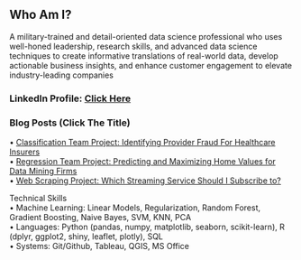 ## Who Am I?
A military-trained and detail-oriented data science professional who uses well-honed leadership, research skills, and advanced data science techniques to create informative translations of real-world data, develop actionable business insights, and enhance customer engagement to elevate industry-leading companies

### LinkedIn Profile: <a href=https://www.linkedin.com/in/ryanhpark>Click Here</a>
### Blog Posts (Click The Title)
• <a href=https://nycdatascience.com/blog/student-works/capstone/identifying-provider-fraud-for-healthcare-insurers/>Classification Team Project: Identifying Provider Fraud For Healthcare Insurers</a><br>
• <a href=https://nycdatascience.com/blog/student-works/machine-learning/predicting-and-maximizing-home-values-for-data-mining-firms/>Regression Team Project: Predicting and Maximizing Home Values for Data Mining Firms</a><br>
• <a href=https://nycdatascience.com/blog/student-works/which-streaming-service-should-i-subscribe-to/>Web Scraping Project: Which Streaming Service Should I Subscribe to?</a>



Technical Skills<br>
• Machine Learning: Linear Models, Regularization, Random Forest, Gradient Boosting, Naive Bayes, SVM, KNN, PCA<br>
• Languages: Python (pandas, numpy, matplotlib, seaborn, scikit-learn), R (dplyr, ggplot2, shiny, leaflet, plotly), SQL<br>
• Systems: Git/Github, Tableau, QGIS, MS Office<br>
